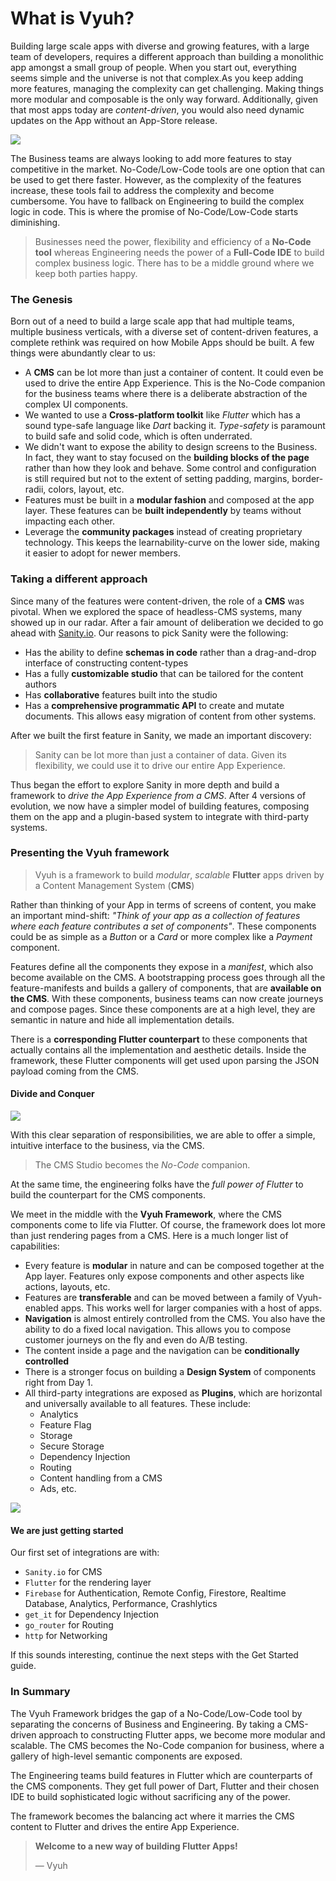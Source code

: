 # What is Vyuh?

Building large scale apps with diverse and growing features, with a large team of developers, requires a different approach than building a monolithic app amongst a small group of people. When you start out, everything seems simple and the universe is not that complex.As you keep adding more features, managing the complexity can get challenging. Making things more modular and composable is the only way forward. Additionally, given that most apps today are _content-driven_, you would also need dynamic updates on the App without an App-Store release.

![](<../.gitbook/assets/business engg.png>)

The Business teams are always looking to add more features to stay competitive in the market. No-Code/Low-Code tools are one option that can be used to get there faster. However, as the complexity of the features increase, these tools fail to address the complexity and become cumbersome. You have to fallback on Engineering to build the complex logic in code. This is where the promise of No-Code/Low-Code starts diminishing.

> Businesses need the power, flexibility and efficiency of a **No-Code tool** whereas Engineering needs the power of a **Full-Code IDE** to build complex business logic. There has to be a middle ground where we keep both parties happy.

### The Genesis

Born out of a need to build a large scale app that had multiple teams, multiple business verticals, with a diverse set of content-driven features, a complete rethink was required on how Mobile Apps should be built. A few things were abundantly clear to us:

* A **CMS** can be lot more than just a container of content. It could even be used to drive the entire App Experience. This is the No-Code companion for the business teams where there is a deliberate abstraction of the complex UI components.
* We wanted to use a **Cross-platform toolkit** like _Flutter_ which has a sound type-safe language like _Dart_ backing it. _Type-safety_ is paramount to build safe and solid code, which is often underrated.
* We didn't want to expose the ability to design screens to the Business. In fact, they want to stay focused on the **building blocks of the page** rather than how they look and behave. Some control and configuration is still required but not to the extent of setting padding, margins, border-radii, colors, layout, etc.
* Features must be built in a **modular fashion** and composed at the app layer. These features can be **built independently** by teams without impacting each other.
* Leverage the **community packages** instead of creating proprietary technology. This keeps the learnability-curve on the lower side, making it easier to adopt for newer members.

### Taking a different approach

Since many of the features were content-driven, the role of a **CMS** was pivotal. When we explored the space of headless-CMS systems, many showed up in our radar. After a fair amount of deliberation we decided to go ahead with [Sanity.io](https://sanity.io). Our reasons to pick Sanity were the following:

* Has the ability to define **schemas in code** rather than a drag-and-drop interface of constructing content-types
* Has a fully **customizable studio** that can be tailored for the content authors
* Has **collaborative** features built into the studio
* Has a **comprehensive programmatic API** to create and mutate documents. This allows easy migration of content from other systems.

After we built the first feature in Sanity, we made an important discovery:

> Sanity can be lot more than just a container of data. Given its flexibility, we could use it to drive our entire App Experience.

Thus began the effort to explore Sanity in more depth and build a framework to _drive the App Experience from a CMS_. After 4 versions of evolution, we now have a simpler model of building features, composing them on the app and a plugin-based system to integrate with third-party systems.

### Presenting the Vyuh framework

> Vyuh is a framework to build _modular_, _scalable_ **Flutter** apps driven by a Content Management System (**CMS**)

Rather than thinking of your App in terms of screens of content, you make an important mind-shift: _"Think of your app as a collection of features where each feature contributes a set of components"_. These components could be as simple as a _Button_ or a _Card_ or more complex like a _Payment_ component.

Features define all the components they expose in a _manifest_, which also become available on the CMS. A bootstrapping process goes through all the feature-manifests and builds a gallery of components, that are **available on the CMS**. With these components, business teams can now create journeys and compose pages. Since these components are at a high level, they are semantic in nature and hide all implementation details.

There is a **corresponding Flutter counterpart** to these components that actually contains all the implementation and aesthetic details. Inside the framework, these Flutter components will get used upon parsing the JSON payload coming from the CMS.

#### Divide and Conquer

![](<../.gitbook/assets/framework flow.png>)

With this clear separation of responsibilities, we are able to offer a simple, intuitive interface to the business, via the CMS.

> The CMS Studio becomes the _No-Code_ companion.

At the same time, the engineering folks have the _full power of Flutter_ to build the counterpart for the CMS components.

We meet in the middle with the **Vyuh Framework**, where the CMS components come to life via Flutter. Of course, the framework does lot more than just rendering pages from a CMS. Here is a much longer list of capabilities:

* Every feature is **modular** in nature and can be composed together at the App layer. Features only expose components and other aspects like actions, layouts, etc.
* Features are **transferable** and can be moved between a family of Vyuh-enabled apps. This works well for larger companies with a host of apps.
* **Navigation** is almost entirely controlled from the CMS. You also have the ability to do a fixed local navigation. This allows you to compose customer journeys on the fly and even do A/B testing.
* The content inside a page and the navigation can be **conditionally controlled**
* There is a stronger focus on building a **Design System** of components right from Day 1.
* All third-party integrations are exposed as **Plugins**, which are horizontal and universally available to all features. These include:
  * Analytics
  * Feature Flag
  * Storage
  * Secure Storage
  * Dependency Injection
  * Routing
  * Content handling from a CMS
  * Ads, etc.

![](../.gitbook/assets/framework.png)

#### We are just getting started

Our first set of integrations are with:

* `Sanity.io` for CMS
* `Flutter` for the rendering layer
* `Firebase` for Authentication, Remote Config, Firestore, Realtime Database, Analytics, Performance, Crashlytics
* `get_it` for Dependency Injection
* `go_router` for Routing
* `http` for Networking

If this sounds interesting, continue the next steps with the Get Started guide.

### In Summary

The Vyuh Framework bridges the gap of a No-Code/Low-Code tool by separating the concerns of Business and Engineering. By taking a CMS-driven approach to constructing Flutter apps, we become more modular and scalable. The CMS becomes the No-Code companion for business, where a gallery of high-level semantic components are exposed.

The Engineering teams build features in Flutter which are counterparts of the CMS components. They get full power of Dart, Flutter and their chosen IDE to build sophisticated logic without sacrificing any of the power.

The framework becomes the balancing act where it marries the CMS content to Flutter and drives the entire App Experience.

> **Welcome to a new way of building Flutter Apps!**
>
> — Vyuh
